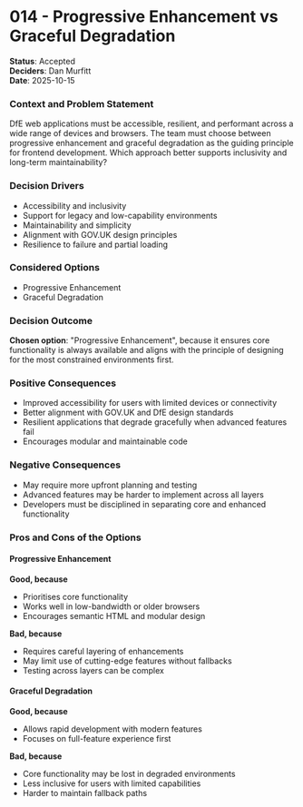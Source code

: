# 014 - Progressive Enhancement vs Graceful Degradation

**Status**: Accepted  
**Deciders**: Dan Murfitt  
**Date**: 2025-10-15  


### Context and Problem Statement

DfE web applications must be accessible, resilient, and performant across a wide range of devices and browsers. The team must choose between progressive enhancement and graceful degradation as the guiding principle for frontend development. Which approach better supports inclusivity and long-term maintainability?



### Decision Drivers

- Accessibility and inclusivity  
- Support for legacy and low-capability environments  
- Maintainability and simplicity  
- Alignment with GOV.UK design principles  
- Resilience to failure and partial loading



### Considered Options

- Progressive Enhancement  
- Graceful Degradation



### Decision Outcome

**Chosen option**: "Progressive Enhancement", because it ensures core functionality is always available and aligns with the principle of designing for the most constrained environments first.



### Positive Consequences

- Improved accessibility for users with limited devices or connectivity  
- Better alignment with GOV.UK and DfE design standards  
- Resilient applications that degrade gracefully when advanced features fail  
- Encourages modular and maintainable code



### Negative Consequences

- May require more upfront planning and testing  
- Advanced features may be harder to implement across all layers  
- Developers must be disciplined in separating core and enhanced functionality



### Pros and Cons of the Options

#### Progressive Enhancement

**Good, because**  
- Prioritises core functionality  
- Works well in low-bandwidth or older browsers  
- Encourages semantic HTML and modular design  

**Bad, because**  
- Requires careful layering of enhancements  
- May limit use of cutting-edge features without fallbacks  
- Testing across layers can be complex



#### Graceful Degradation

**Good, because**  
- Allows rapid development with modern features  
- Focuses on full-feature experience first  

**Bad, because**  
- Core functionality may be lost in degraded environments  
- Less inclusive for users with limited capabilities  
- Harder to maintain fallback paths


